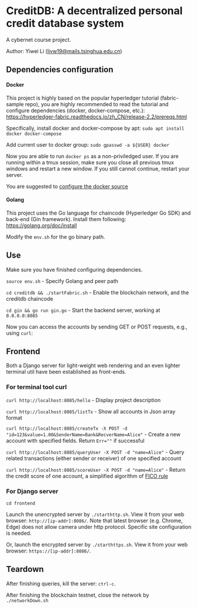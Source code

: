 CreditDB: A decentralized personal credit database system
===

A cybernet course project.

Author:
Yiwei Li (liyw19@mails.tsinghua.edu.cn)


Dependencies configuration
---

#### Docker

This project is highly based on the popular hyperledger tutorial (fabric-sample repo), you are highly recommended to read the tutorial and configure dependencies (docker, docker-compose, etc.): https://hyperledger-fabric.readthedocs.io/zh_CN/release-2.2/prereqs.html

Specifically, install docker and docker-compose by apt: `sudo apt install docker docker-compose`

Add current user to docker group: `sudo gpasswd -a ${USER} docker`

Now you are able to run `docker ps` as a non-priviledged user. If you are running within a tmux session, make sure you close all previous tmux windows and restart a new window. If you still cannot continue, restart your server.

You are suggested to [configure the docker source](https://www.jianshu.com/p/405fe33b9032)

#### Golang

This project uses the Go language for chaincode (Hyperledger Go SDK) and back-end (Gin framework). Install them following: https://golang.org/doc/install

Modify the `env.sh` for the go binary path.

Use
---

Make sure you have finished configuring dependencies.

`source env.sh` - Specify Golang and peer path

`cd creditdb && ./startFabric.sh` - Enable the blockchain network, and the creditdb chaincode

`cd gin && go run gin.go` - Start the backend server, working at `0.0.0.0:8085`

Now you can access the accounts by sending GET or POST requests, e.g., using `curl`:

Frontend
---

Both a Django server for light-weight web rendering and an even lighter terminal util have been established as front-ends.

### For terminal tool curl

`curl http://localhost:8085/hello` - Display project description

`curl http://localhost:8085/listTx` - Show all accounts in Json array format

`curl http://localhost:8085/createTx -X POST -d "id=123&value=1.00&SenderName=Bank&RecverName=Alice"` - Create a new account with specified fields. Return `Err=""` if successful

`curl http://localhost:8085/queryUser -X POST -d "name=Alice"` - Query related transactions (either sender or receiver) of one specified account

`curl http://localhost:8085/scoreUser -X POST -d "name=Alice"` - Return the credit score of one account, a simplified algorithm of [FICO rule](https://www.myfico.com/credit-education/whats-in-your-credit-score)

### For Django server

`cd frontend`

Launch the unencrypted server by `./starthttp.sh`. View it from your web browser: `http://[ip-addr]:8086/`. Note that latest browser (e.g. Chrome, Edge) does not allow camera under http protocol. Specific site configuration is needed.

Or, launch the encrypted server by `./starthttps.sh`. View it from your web browser: `https://[ip-addr]:8086/`.

Teardown
---

After finishing queries, kill the server: `ctrl-c`.

After finishing the blockchain testnet, close the network by `./networkDown.sh`
